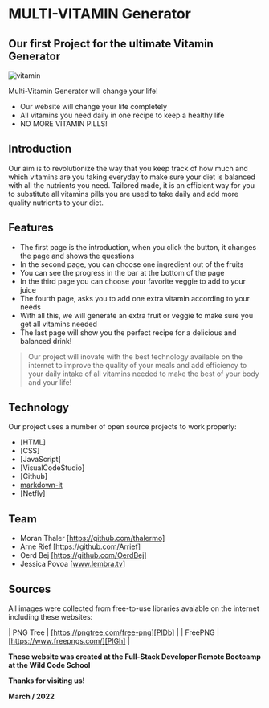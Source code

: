 
# MULTI-VITAMIN Generator
## Our first Project for the ultimate Vitamin Generator

![vitamin](https://encrypted-tbn0.gstatic.com/images?q=tbn:ANd9GcQkdpBTx1miRbu1Pr9UnuqfRZYAieNxdsqzRA&usqp=CAU)

Multi-Vitamin Generator will change your life!

- Our website will change your life completely 
- All vitamins you need daily in one recipe to keep a healthy life
- NO MORE VITAMIN PILLS!

## Introduction

Our aim is to revolutionize the way that you keep track of how much and which vitamins are you taking everyday to make sure your diet is balanced with all the nutrients you need.
Tailored made, it is an efficient way for you to substitute all vitamins pills you are used to take daily and add more quality nutrients to your diet.

## Features

- The first page is the introduction, when you click the button, it changes the page and shows the questions
- In the second page, you can choose one ingredient out of the fruits
- You can see the progress in the bar at the bottom of the page
- In the third page you can choose your favorite veggie to add to your juice
- The fourth page, asks you to add one extra vitamin according to your needs
- With all this, we will generate an extra fruit or veggie to make sure you get all vitamins needed
- The last page will show you the perfect recipe for a delicious and balanced drink!


> Our project will inovate 
> with the best technology available on the internet
> to improve the quality of your meals
> and add efficiency to your 
> daily intake of all vitamins
> needed to make the best 
> of your body and your life!

## Technology

Our project uses a number of open source projects to work properly:

- [HTML]
- [CSS]
- [JavaScript]
- [VisualCodeStudio]
- [Github]
- [markdown-it]
- [Netfly]

## Team

- Moran Thaler [https://github.com/thalermo]
- Arne Rief [https://github.com/Arrief]
- Oerd Bej [https://github.com/OerdBej]
- Jessica Povoa [www.lembra.tv]

## Sources

All images were collected from free-to-use libraries avaiable on the internet including these websites:

| PNG Tree | [https://pngtree.com/free-png][PlDb] |
| FreePNG | [https://www.freepngs.com/][PlGh] |

**These website was created at the Full-Stack Developer Remote Bootcamp at the Wild Code School**

**Thanks for visiting us!**

**March / 2022**

[//]: # (These are reference links used in the body of this note and get stripped out when the markdown processor does its job. There is no need to format nicely because it shouldn't be seen. Thanks SO - http://stackoverflow.com/questions/4823468/store-comments-in-markdown-syntax)

   [dill]: <https://github.com/joemccann/dillinger>
   [git-repo-url]: <https://github.com/joemccann/dillinger.git>
   [john gruber]: <http://daringfireball.net>
   [df1]: <http://daringfireball.net/projects/markdown/>
   [markdown-it]: <https://github.com/markdown-it/markdown-it>
   [Ace Editor]: <http://ace.ajax.org>
   [node.js]: <http://nodejs.org>
   [Twitter Bootstrap]: <http://twitter.github.com/bootstrap/>
   [jQuery]: <http://jquery.com>
   [@tjholowaychuk]: <http://twitter.com/tjholowaychuk>
   [express]: <http://expressjs.com>
   [AngularJS]: <http://angularjs.org>
   [Gulp]: <http://gulpjs.com>

   [PlDb]: <https://github.com/joemccann/dillinger/tree/master/plugins/dropbox/README.md>
   [PlGh]: <https://github.com/joemccann/dillinger/tree/master/plugins/github/README.md>
   [PlGd]: <https://github.com/joemccann/dillinger/tree/master/plugins/googledrive/README.md>
   [PlOd]: <https://github.com/joemccann/dillinger/tree/master/plugins/onedrive/README.md>
   [PlMe]: <https://github.com/joemccann/dillinger/tree/master/plugins/medium/README.md>
   [PlGa]: <https://github.com/RahulHP/dillinger/blob/master/plugins/googleanalytics/README.md>
